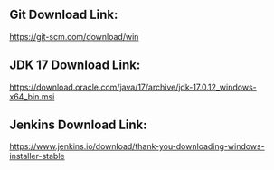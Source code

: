 ## Git Download Link:

https://git-scm.com/download/win

## JDK 17 Download Link:

https://download.oracle.com/java/17/archive/jdk-17.0.12_windows-x64_bin.msi

## Jenkins Download Link:

https://www.jenkins.io/download/thank-you-downloading-windows-installer-stable
